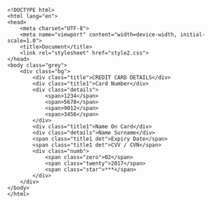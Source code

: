     <!DOCTYPE html>
    <html lang="en">
    <head>
        <meta charset="UTF-8">
        <meta name="viewport" content="width=device-width, initial-scale=1.0">
        <title>Document</title>
        <link rel="stylesheet" href="style2.css">
    </head>
    <body class="grey">
        <div class="bg">
            <div class="title">CREDIT CARD DETAILS</div>
            <div class="title1">Card Number</div>
            <div class="details">
                <span>1234</span>
                <span>5678</span>
                <span>9012</span>
                <span>3456</span>
            </div>
            <div class="title1">Name On Card</div>
            <div class="details">Name Surname</div>
            <span class="title1 det">Expiry Date</span>
            <span class="title1 det">CVV / CVN</span>
            <div class="numb">
                <span class="zero">02</span>
                <span class="twenty">2017</span>
                <span class="star">***</span>
            </div>
        </div>
    </body>
    </html>
